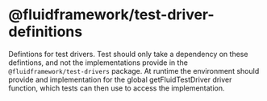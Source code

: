 # @fluidframework/test-driver-definitions

Defintions for test drivers. Test should only take a dependency on these defintions, and not the implementations provide in the `@fluidframework/test-drivers` package. At runtime the environment should provide and implementation for the global getFluidTestDriver driver function, which tests can then use to access the implementation.

